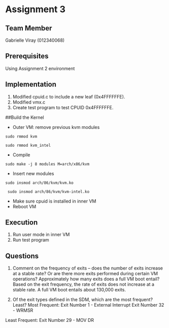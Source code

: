 # Assignment 3

## Team Member
Gabrielle Viray (012340068)

## Prerequisites
Using Assignment 2 environment

## Implementation
1. Modified cpuid.c to include a new leaf (0x4FFFFFFE).
2. Modified vmx.c 
3. Create test program to test CPUID 0x4FFFFFFE.

##Build the Kernel
  - Outer VM: remove previous kvm modules
  ```
  sudo rmmod kvm
  ```
  ```
  sudo rmmod kvm_intel
  ```
  - Compile
  ```
  sudo make -j 8 modules M=arch/x86/kvm
  ```
  - Insert new modules
  ```
  sudo insmod arch/86/kvm/kvm.ko
  ```
  ```
   sudo insmod arch/86/kvm/kvm-intel.ko
  ```
  - Make sure cpuid is installed in inner VM
  - Reboot VM

## Execution
1. Run user mode in inner VM
3. Run test program


## Questions
1. Comment on the frequency of exits – does the number of exits increase at a stable rate? Or are there more exits performed during certain VM operations? Approximately how many exits does a full VM boot entail? 
Based on the exit frequency, the rate of exits does not increase at a stable rate. A full VM boot entails about 130,000 exits.

2. Of the exit types defined in the SDM, which are the most frequent? Least? 
Most Frequent:
  Exit Number 1 - External Interrupt
  Exit Number 32 - WRMSR
             
Least Frequent:
  Exit Number 29 - MOV DR
